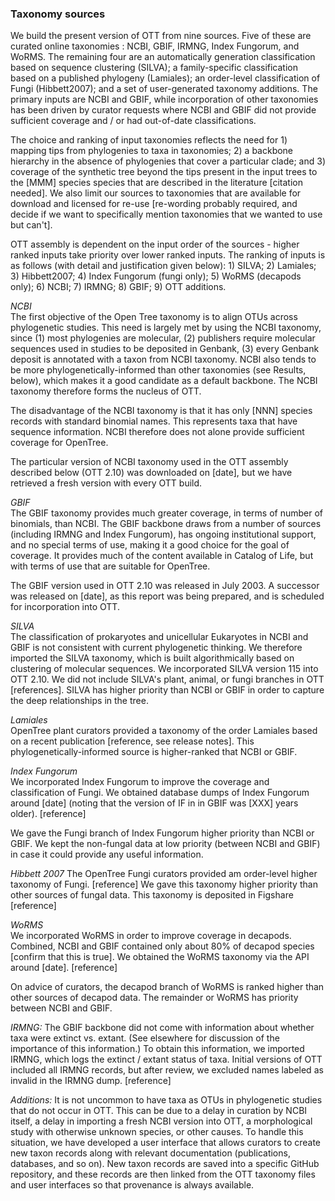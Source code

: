 ### Taxonomy sources

We build the present version of OTT from nine sources. Five of these are curated online taxonomies : NCBI, GBIF, IRMNG, Index Fungorum, and WoRMS. The remaining four are an automatically generation classification based on sequence clustering (SILVA); a family-specific classification based on a published phylogeny (Lamiales); an order-level classification of Fungi (Hibbett2007); and a set of user-generated taxonomy additions. The primary inputs are NCBI and GBIF, while incorporation of other taxonomies has been driven by curator requests where NCBI and GBIF did not provide sufficient coverage and / or had out-of-date classifications.

The choice and ranking of input taxonomies reflects the need for 1) mapping tips from phylogenies to taxa in taxonomies; 2) a backbone hierarchy in the absence of phylogenies that cover a particular clade; and 3) coverage of the synthetic tree beyond the tips present in the input trees to the [MMM] species species that are described in the literature [citation needed]. We also limit our sources to taxonomies that are available for download and licensed for re-use [re-wording probably required, and decide if we want to specifically mention taxonomies that we wanted to use but can't].

OTT assembly is dependent on the input order of the sources - higher ranked inputs take priority over lower ranked inputs. The ranking of inputs is as follows (with detail and justification given below): 1) SILVA; 2) Lamiales; 3) Hibbett2007; 4) Index Fungorum (fungi only); 5) WoRMS (decapods only); 6) NCBI; 7) IRMNG; 8) GBIF; 9) OTT additions.

*NCBI*  
The first objective of the Open Tree taxonomy is to
align OTUs across phylogenetic studies.  This need is largely met by
using the NCBI taxonomy, since (1) most phylogenies are molecular, (2)
publishers require molecular sequences used in studies to be deposited
in Genbank, (3) every Genbank deposit is annotated with a taxon from
NCBI taxonomy.  NCBI also tends to be more phylogenetically-informed than other taxonomies (see Results, below), which makes it a good candidate as a default backbone. The NCBI taxonomy therefore forms the nucleus of OTT.

The disadvantage of the NCBI taxonomy is that it has only [NNN] species
records with standard binomial names. This represents taxa that have sequence information. NCBI therefore does not alone provide sufficient coverage for OpenTree.

The particular version of NCBI taxonomy used in the OTT assembly described below (OTT 2.10) was downloaded on
[date], but we have retrieved a fresh version with every OTT build.

*GBIF*  
The GBIF taxonomy provides much greater coverage, in terms of number of binomials, than NCBI. The GBIF backbone draws from a number of sources (including
IRMNG and Index Fungorum), has ongoing institutional support, and no
special terms of use, making it a good choice for the goal of coverage. It provides much of the content available in Catalog of Life, but with terms of use that are suitable  for OpenTree.

The GBIF version used in OTT 2.10 was released in July 2003.  A successor was released on [date], as this report was being prepared, and is scheduled for incorporation into OTT.

*SILVA*  
The classification of prokaryotes and unicellular Eukaryotes in NCBI and GBIF is not consistent with current phylogenetic thinking. We therefore imported the SILVA taxonomy, which is built algorithmically based on clustering of molecular
sequences.  We incorporated SILVA version 115 into OTT 2.10.  We did
not include SILVA's plant, animal, or fungi branches in OTT
[references]. SILVA has higher priority than NCBI or GBIF in order to capture the deep relationships in the tree.

*Lamiales*  
OpenTree plant curators provided a taxonomy of the order Lamiales based
on a recent publication
[reference, see release notes]. This phylogenetically-informed source is higher-ranked that NCBI or GBIF.

*Index Fungorum*  
We incorporated Index Fungorum to improve the coverage and classification of Fungi. We obtained database dumps of Index Fungorum around [date] (noting that the version of IF in in GBIF was [XXX]
years older).  [reference]

We gave the Fungi branch of Index Fungorum higher priority than NCBI
or GBIF.  We kept the non-fungal data at low priority
(between NCBI and GBIF) in case it could provide any useful
information.

*Hibbett 2007*
The OpenTree Fungi curators provided am order-level
higher taxonomy of Fungi.  [reference] We gave this
taxonomy higher priority than other sources of fungal data. This taxonomy is deposited in Figshare [reference]

*WoRMS*  
We incorporated WoRMS in order to improve coverage in decapods. Combined, NCBI and GBIF contained only about 80%  of decapod species [confirm that
this is true]. We obtained the WoRMS taxonomy via the API around [date].  [reference]

On advice of curators, the decapod branch of WoRMS is ranked higher than other sources of decapod data.  The remainder or WoRMS has priority between NCBI and GBIF.

*IRMNG:* The GBIF backbone did not come with information about whether
taxa were extinct vs. extant.  (See elsewhere for discussion of the
importance of this information.) To obtain this information,
we imported IRMNG, which logs the extinct / extant status of taxa. Initial versions of OTT included all IRMNG records, but after review, we excluded names labeled
as invalid in
the IRMNG dump.  [reference]

*Additions:* It is not uncommon to have taxa as OTUs in
phylogenetic studies that do not occur in OTT.  This can be due to a
delay in curation by NCBI itself, a delay in importing a fresh NCBI
version into OTT, a morphological study with otherwise unknown
species, or other causes.  To handle this situation, we have developed
a user interface that allows curators to create new taxon records along with relevant
documentation (publications, databases, and so on).  New taxon records
are saved into a specific GitHub repository, and these records are then
linked from the OTT taxonomy files and user interfaces so that
provenance is always available.
